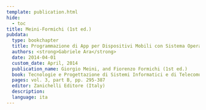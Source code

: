 ```yaml
---
template: publication.html
hide:
  - toc
title: Meini-Formichi (1st ed.)
pubdata:
  type: bookchapter
  title: Programmazione di App per Dispositivi Mobili con Sistema Operativo Android
  authors: <strong>Gabriele Ara</strong>
  date: 2014-04-01
  custom_date: April, 2014
  publication_name: Giorgio Meini, and Fiorenzo Formichi (1st ed.)
  book: Tecnologie e Progettazione di Sistemi Informatici e di Telecomunicazioni
  pages: vol. 3, part B, pp. 295-387
  editor: Zanichelli Editore (Italy)
  description:
  language: ita
---
```


